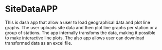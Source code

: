 # SiteDataAPP
This is dash app that allow a user to load geographical data and plot line graphs.
The user uploads site data and then plot line graphs per station or a group of stations.
The app internally transfoms the data, making it possible to make interactive line plots.
The also app allows user can download transformed data as an excel file. 
